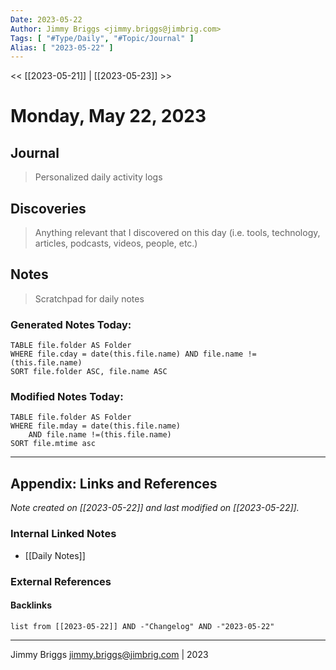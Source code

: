 ```yaml
---
Date: 2023-05-22
Author: Jimmy Briggs <jimmy.briggs@jimbrig.com>
Tags: [ "#Type/Daily", "#Topic/Journal" ]
Alias: [ "2023-05-22" ]
---
```


<< [[2023-05-21]] | [[2023-05-23]] >>

# Monday, May 22, 2023

## Journal

> Personalized daily activity logs

## Discoveries

> Anything relevant that I discovered on this day (i.e. tools, technology, articles, podcasts, videos, people, etc.)

## Notes

> Scratchpad for daily notes

### Generated Notes Today:

```dataview
TABLE file.folder AS Folder 
WHERE file.cday = date(this.file.name) AND file.name !=(this.file.name) 
SORT file.folder ASC, file.name ASC
```

### Modified Notes Today:

```dataview
TABLE file.folder AS Folder
WHERE file.mday = date(this.file.name) 
	AND file.name !=(this.file.name)
SORT file.mtime asc
```

***

## Appendix: Links and References

*Note created on [[2023-05-22]] and last modified on [[2023-05-22]].*

### Internal Linked Notes

- [[Daily Notes]]

### External References

#### Backlinks

```dataview
list from [[2023-05-22]] AND -"Changelog" AND -"2023-05-22"
```


***

Jimmy Briggs <jimmy.briggs@jimbrig.com> | 2023